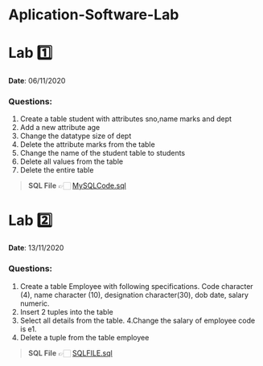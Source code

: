 # Aplication-Software-Lab

# Lab 1️⃣
<b> Date</b>: 06/11/2020

### Questions:
1. Create a table student with attributes sno,name marks and dept
2. Add a new attribute age
3. Change the datatype size of dept
4. Delete the attribute marks from the table
5. Change the name of the student table to students
6. Delete all values from the table
7. Delete the entire table

><b>SQL File</b> 👉🏻  [MySQLCode.sql](./Lab01/mySQLCode.sql)


# Lab 2️⃣
<b> Date</b>: 13/11/2020

### Questions:
1. Create a table Employee with following specifications. Code character (4), name character (10), designation character(30), dob date, salary numeric.
2. Insert 2 tuples into the table
3. Select all details from the table.
4.Change the salary of employee code is e1.
5. Delete a tuple from the table employee

><b>SQL File</b> 👉🏻  [SQLFILE.sql](./Lab02/13NOV2020-CHN18CS061.sql)
